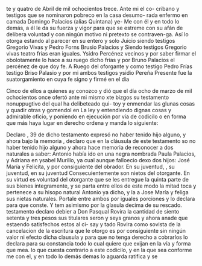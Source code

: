 te y quatro de Abril de mil ochocientos trece. Ante mi el co- cribano y testigos que se nominaron pobreco en la casa desumo- rada enfermo en camada Domingo Palacios (alias Quintana) ye-
Me con él y en todo lo demás, a él le da su fuerza y vigor para que se estreme con su afán de delibera voluntad y con ningún motivo ni pretexto se contraven-ga. Así lo otorga estando al parecer en su entero y solo Juicio siendo testigos Gregorio Vivas y Pedro Forns Brusio Palacios y
Siendo testigos Gregorio vivas teatro frías eran iguales.
Ysidro Percénez vecinos y por saber firmar el obolotamente lo
hace a su ruego dicho frías y por Bruno Palacios el percénez de
que doy fe.
A Ruego del oforgante y como testigo Pedro Frías
testigo Briso Palasio y por mi ambos testigos ysidio Pereña
Presente fue la suatorgamiento en cuya fe signo y firmé en el dia

Cinco de ellos a quienes ay conozco y dió que el día ocho de marzo de mil ochocientos once ofertó ante mi mismo xte bizgos su testamento nonuppugtivo del qual ha delibeteado qui- toy y enmendar las glunas cosas y quadir otras y gomendol en
La ley y entendiendo dignas cosas y admirable oficio, y poniendo en ejecución por vía de codicilo o en forma que más haya lugar en derecho ordena y manda lo siguiente:

Declaro , 39 de dicho testamento expresó no haber tenido hijo alguno, y ahora bajo la memoria , declaro que en la cláusula de este testamento
so no haber tenido hijo alguno y ahora hace memoria de reconocer a dos naturales a saber: Antonio había ido en una negra nombrada Paula Palacios, y Adriana en ysabel Murillo, ya cual aunque falloecio dexo dos hijos: José María y Felicita, y por consiguiente del obrador. En su juventud, , su juventud, en su juventud
Consecuientemente son nietos del otorgante. En su virtud es voluntad del otorgante que se les entregue la quinta parte de sus bienes integramente, y se parta entre ellos de este modo la mitad toca y pertenece a su hisopo natural Antonio ya dicho, y la a
Jose María y feliga sus nietas naturales. Portale entre ambos por iguales porciones y lo declara para que conste. Y tem asimismo por la glasula decima de su rescado.
testamento declaro debier a Don Pasqual Rovira la cantidad de siento setenta y tres pesos sus titulares seron y seys granos y ahora anade que estaendo satisfechos estos al ci- say y tado Rovira como sovista de la cancelacion de la escritura que
le otorgo es por consiguiente sin ningún valor ni efecto dicha
clausula y para que no tenga derecho a cobrarlos lo declara
para su constancia
todo lo cual quiere que exijan en la vía y forma que mea.
lo que cuesta contrario a este codicilo, y en la que sea conforme me con el, y en todo lo demás demas lo aguarda ratifica y se